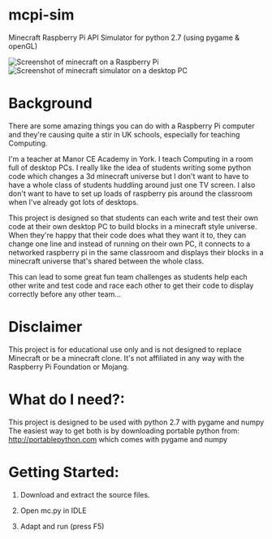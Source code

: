mcpi-sim
========

Minecraft Raspberry Pi API Simulator for python 2.7 (using pygame &amp; openGL)

![Screenshot of minecraft on a Raspberry Pi](https://raw.github.com/pddring/mcpi-sim/master/local/img/screenshot-pi.png)
![Screenshot of minecraft simulator on a desktop PC](https://raw.github.com/pddring/mcpi-sim/master/local/img/screenshot-sim.png)

Background
==========
There are some amazing things you can do with a Raspberry Pi computer and they're causing quite a stir in UK schools, especially for teaching Computing.

I'm a teacher at Manor CE Academy in York. I teach Computing in a room full of desktop PCs. I really like the idea of students writing some python code which changes a 3d minecraft universe but I don't want to have to have a whole class of students huddling around just one TV screen. I also don't want to have to set up loads of raspberry pis around the classroom when I've already got lots of desktops. 

This project is designed so that students can each write and test their own code at their own desktop PC to build blocks in a minecraft style universe. When they're happy that their code does what they want it to, they can change one line and instead of running on their own PC, it connects to a networked raspberry pi in the same classroom and displays their blocks in a minecraft universe that's shared between the whole class.

This can lead to some great fun team challenges as students help each other write and test code and race each other to get their code to display correctly before any other team...

Disclaimer
==========
This project is for educational use only and is not designed to replace Minecraft or be a minecraft clone. 
It's not affiliated in any way with the Raspberry Pi Foundation or Mojang.

What do I need?:
================
This project is designed to be used with python 2.7 with pygame and numpy
The easiest way to get both is by downloading portable python from: http://portablepython.com which comes with pygame and numpy


Getting Started:
================

1) Download and extract the source files.

2) Open mc.py in IDLE

3) Adapt and run (press F5)
